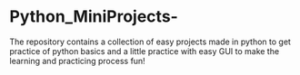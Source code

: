 # Python_MiniProjects-
The repository contains a collection of easy projects made in python to get practice of python basics and a little practice with easy GUI to make the learning and practicing process fun! 

